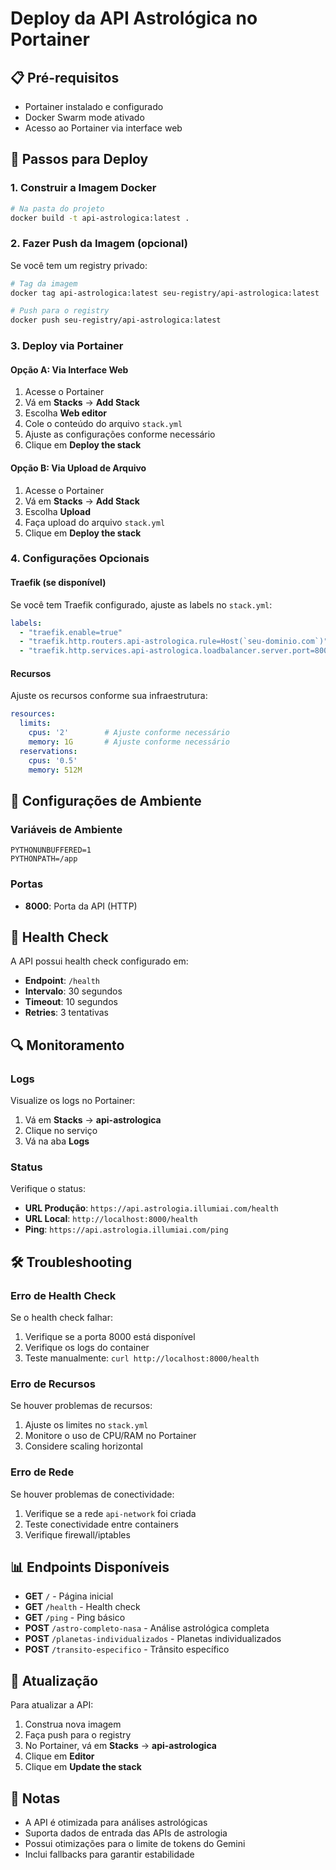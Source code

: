 # Deploy da API Astrológica no Portainer

## 📋 Pré-requisitos

- Portainer instalado e configurado
- Docker Swarm mode ativado
- Acesso ao Portainer via interface web

## 🚀 Passos para Deploy

### 1. Construir a Imagem Docker

```bash
# Na pasta do projeto
docker build -t api-astrologica:latest .
```

### 2. Fazer Push da Imagem (opcional)

Se você tem um registry privado:

```bash
# Tag da imagem
docker tag api-astrologica:latest seu-registry/api-astrologica:latest

# Push para o registry
docker push seu-registry/api-astrologica:latest
```

### 3. Deploy via Portainer

#### Opção A: Via Interface Web

1. Acesse o Portainer
2. Vá em **Stacks** → **Add Stack**
3. Escolha **Web editor**
4. Cole o conteúdo do arquivo `stack.yml`
5. Ajuste as configurações conforme necessário
6. Clique em **Deploy the stack**

#### Opção B: Via Upload de Arquivo

1. Acesse o Portainer
2. Vá em **Stacks** → **Add Stack**
3. Escolha **Upload**
4. Faça upload do arquivo `stack.yml`
5. Clique em **Deploy the stack**

### 4. Configurações Opcionais

#### Traefik (se disponível)

Se você tem Traefik configurado, ajuste as labels no `stack.yml`:

```yaml
labels:
  - "traefik.enable=true"
  - "traefik.http.routers.api-astrologica.rule=Host(`seu-dominio.com`)"
  - "traefik.http.services.api-astrologica.loadbalancer.server.port=8000"
```

#### Recursos

Ajuste os recursos conforme sua infraestrutura:

```yaml
resources:
  limits:
    cpus: '2'        # Ajuste conforme necessário
    memory: 1G       # Ajuste conforme necessário
  reservations:
    cpus: '0.5'
    memory: 512M
```

## 🔧 Configurações de Ambiente

### Variáveis de Ambiente

```env
PYTHONUNBUFFERED=1
PYTHONPATH=/app
```

### Portas

- **8000**: Porta da API (HTTP)

## 🏥 Health Check

A API possui health check configurado em:
- **Endpoint**: `/health`
- **Intervalo**: 30 segundos
- **Timeout**: 10 segundos
- **Retries**: 3 tentativas

## 🔍 Monitoramento

### Logs

Visualize os logs no Portainer:
1. Vá em **Stacks** → **api-astrologica**
2. Clique no serviço
3. Vá na aba **Logs**

### Status

Verifique o status:
- **URL Produção**: `https://api.astrologia.illumiai.com/health`
- **URL Local**: `http://localhost:8000/health`
- **Ping**: `https://api.astrologia.illumiai.com/ping`

## 🛠️ Troubleshooting

### Erro de Health Check

Se o health check falhar:

1. Verifique se a porta 8000 está disponível
2. Verifique os logs do container
3. Teste manualmente: `curl http://localhost:8000/health`

### Erro de Recursos

Se houver problemas de recursos:

1. Ajuste os limites no `stack.yml`
2. Monitore o uso de CPU/RAM no Portainer
3. Considere scaling horizontal

### Erro de Rede

Se houver problemas de conectividade:

1. Verifique se a rede `api-network` foi criada
2. Teste conectividade entre containers
3. Verifique firewall/iptables

## 📊 Endpoints Disponíveis

- **GET** `/` - Página inicial
- **GET** `/health` - Health check
- **GET** `/ping` - Ping básico
- **POST** `/astro-completo-nasa` - Análise astrológica completa
- **POST** `/planetas-individualizados` - Planetas individualizados
- **POST** `/transito-especifico` - Trânsito específico

## 🔄 Atualização

Para atualizar a API:

1. Construa nova imagem
2. Faça push para o registry
3. No Portainer, vá em **Stacks** → **api-astrologica**
4. Clique em **Editor**
5. Clique em **Update the stack**

## 📝 Notas

- A API é otimizada para análises astrológicas
- Suporta dados de entrada das APIs de astrologia
- Possui otimizações para o limite de tokens do Gemini
- Inclui fallbacks para garantir estabilidade 
